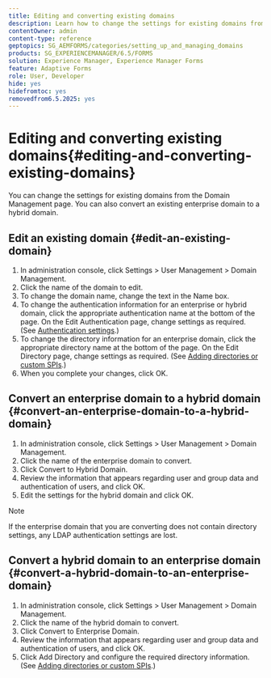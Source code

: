 ```yaml
---
title: Editing and converting existing domains
description: Learn how to change the settings for existing domains from the Domain Management page. Convert an existing enterprise domain to a hybrid domain or conversely.
contentOwner: admin
content-type: reference
geptopics: SG_AEMFORMS/categories/setting_up_and_managing_domains
products: SG_EXPERIENCEMANAGER/6.5/FORMS
solution: Experience Manager, Experience Manager Forms
feature: Adaptive Forms
role: User, Developer
hide: yes
hidefromtoc: yes
removedfrom6.5.2025: yes
---
```

# Editing and converting existing domains{#editing-and-converting-existing-domains}

You can change the settings for existing domains from the Domain Management page. You can also convert an existing enterprise domain to a hybrid domain.

## Edit an existing domain {#edit-an-existing-domain}

1. In administration console, click Settings &gt; User Management &gt; Domain Management.
1. Click the name of the domain to edit.
1. To change the domain name, change the text in the Name box.
1. To change the authentication information for an enterprise or hybrid domain, click the appropriate authentication name at the bottom of the page. On the Edit Authentication page, change settings as required. (See [Authentication settings](/help/forms/using/admin-help/configuring-authentication-providers.md#authentication-settings).)
1. To change the directory information for an enterprise domain, click the appropriate directory name at the bottom of the page. On the Edit Directory page, change settings as required. (See [Adding directories or custom SPIs](/help/forms/using/admin-help/configuring-directories.md#adding-directories-or-custom-spis).)
1. When you complete your changes, click OK.

## Convert an enterprise domain to a hybrid domain {#convert-an-enterprise-domain-to-a-hybrid-domain}

1. In administration console, click Settings &gt; User Management &gt; Domain Management.
1. Click the name of the enterprise domain to convert.
1. Click Convert to Hybrid Domain.
1. Review the information that appears regarding user and group data and authentication of users, and click OK.
1. Edit the settings for the hybrid domain and click OK.

>[!NOTE]
>
>If the enterprise domain that you are converting does not contain directory settings, any LDAP authentication settings are lost.

## Convert a hybrid domain to an enterprise domain {#convert-a-hybrid-domain-to-an-enterprise-domain}

1. In administration console, click Settings &gt; User Management &gt; Domain Management.
1. Click the name of the hybrid domain to convert.
1. Click Convert to Enterprise Domain.
1. Review the information that appears regarding user and group data and authentication of users, and click OK.
1. Click Add Directory and configure the required directory information. (See [Adding directories or custom SPIs](/help/forms/using/admin-help/configuring-directories.md#adding-directories-or-custom-spis).)

